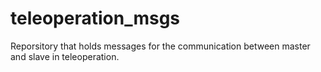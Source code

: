 # teleoperation_msgs
Reporsitory that holds messages for the communication between master and slave in teleoperation.
